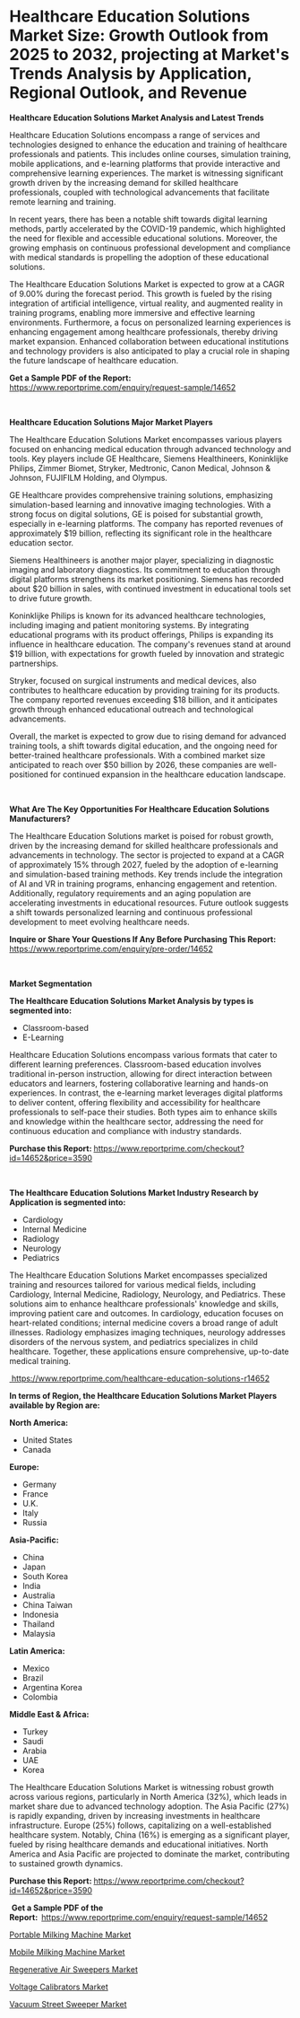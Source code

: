 <p><h1>Healthcare Education Solutions Market Size: Growth Outlook from 2025 to 2032, projecting at Market's Trends Analysis by Application, Regional Outlook, and Revenue</h1></p><p><strong>Healthcare Education Solutions Market Analysis and Latest Trends</strong></p>
<p><p>Healthcare Education Solutions encompass a range of services and technologies designed to enhance the education and training of healthcare professionals and patients. This includes online courses, simulation training, mobile applications, and e-learning platforms that provide interactive and comprehensive learning experiences. The market is witnessing significant growth driven by the increasing demand for skilled healthcare professionals, coupled with technological advancements that facilitate remote learning and training.</p><p>In recent years, there has been a notable shift towards digital learning methods, partly accelerated by the COVID-19 pandemic, which highlighted the need for flexible and accessible educational solutions. Moreover, the growing emphasis on continuous professional development and compliance with medical standards is propelling the adoption of these educational solutions. </p><p>The Healthcare Education Solutions Market is expected to grow at a CAGR of 9.00% during the forecast period. This growth is fueled by the rising integration of artificial intelligence, virtual reality, and augmented reality in training programs, enabling more immersive and effective learning environments. Furthermore, a focus on personalized learning experiences is enhancing engagement among healthcare professionals, thereby driving market expansion. Enhanced collaboration between educational institutions and technology providers is also anticipated to play a crucial role in shaping the future landscape of healthcare education.</p></p>
<p><strong>Get a Sample PDF of the Report:&nbsp;</strong> <a href="https://www.reportprime.com/enquiry/request-sample/14652?utm_campaign=2890&utm_medium=2&utm_source=Github&utm_content=ia&utm_term=20032025&utm_id=healthcare-education-solutions">https://www.reportprime.com/enquiry/request-sample/14652</a></p>
<p>&nbsp;</p>
<p><strong>Healthcare Education Solutions Major Market Players</strong></p>
<p><p>The Healthcare Education Solutions Market encompasses various players focused on enhancing medical education through advanced technology and tools. Key players include GE Healthcare, Siemens Healthineers, Koninklijke Philips, Zimmer Biomet, Stryker, Medtronic, Canon Medical, Johnson & Johnson, FUJIFILM Holding, and Olympus.</p><p>GE Healthcare provides comprehensive training solutions, emphasizing simulation-based learning and innovative imaging technologies. With a strong focus on digital solutions, GE is poised for substantial growth, especially in e-learning platforms. The company has reported revenues of approximately $19 billion, reflecting its significant role in the healthcare education sector.</p><p>Siemens Healthineers is another major player, specializing in diagnostic imaging and laboratory diagnostics. Its commitment to education through digital platforms strengthens its market positioning. Siemens has recorded about $20 billion in sales, with continued investment in educational tools set to drive future growth.</p><p>Koninklijke Philips is known for its advanced healthcare technologies, including imaging and patient monitoring systems. By integrating educational programs with its product offerings, Philips is expanding its influence in healthcare education. The company's revenues stand at around $19 billion, with expectations for growth fueled by innovation and strategic partnerships.</p><p>Stryker, focused on surgical instruments and medical devices, also contributes to healthcare education by providing training for its products. The company reported revenues exceeding $18 billion, and it anticipates growth through enhanced educational outreach and technological advancements.</p><p>Overall, the market is expected to grow due to rising demand for advanced training tools, a shift towards digital education, and the ongoing need for better-trained healthcare professionals. With a combined market size anticipated to reach over $50 billion by 2026, these companies are well-positioned for continued expansion in the healthcare education landscape.</p></p>
<p>&nbsp;</p>
<p><strong>What Are The Key Opportunities For Healthcare Education Solutions Manufacturers?</strong></p>
<p><p>The Healthcare Education Solutions market is poised for robust growth, driven by the increasing demand for skilled healthcare professionals and advancements in technology. The sector is projected to expand at a CAGR of approximately 15% through 2027, fueled by the adoption of e-learning and simulation-based training methods. Key trends include the integration of AI and VR in training programs, enhancing engagement and retention. Additionally, regulatory requirements and an aging population are accelerating investments in educational resources. Future outlook suggests a shift towards personalized learning and continuous professional development to meet evolving healthcare needs.</p></p>
<p><strong>Inquire or Share Your Questions If Any Before Purchasing This Report:</strong> <a href="https://www.reportprime.com/enquiry/pre-order/14652?utm_campaign=2890&utm_medium=2&utm_source=Github&utm_content=ia&utm_term=20032025&utm_id=healthcare-education-solutions">https://www.reportprime.com/enquiry/pre-order/14652</a></p>
<p>&nbsp;</p>
<p><strong>Market Segmentation</strong></p>
<p><strong>The Healthcare Education Solutions Market Analysis by types is segmented into:</strong></p>
<p><ul><li>Classroom-based</li><li>E-Learning</li></ul></p>
<p><p>Healthcare Education Solutions encompass various formats that cater to different learning preferences. Classroom-based education involves traditional in-person instruction, allowing for direct interaction between educators and learners, fostering collaborative learning and hands-on experiences. In contrast, the e-learning market leverages digital platforms to deliver content, offering flexibility and accessibility for healthcare professionals to self-pace their studies. Both types aim to enhance skills and knowledge within the healthcare sector, addressing the need for continuous education and compliance with industry standards.</p></p>
<p><strong>Purchase this Report:&nbsp;</strong><a href="https://www.reportprime.com/checkout?id=14652&price=3590&utm_campaign=2890&utm_medium=2&utm_source=Github&utm_content=ia&utm_term=20032025&utm_id=healthcare-education-solutions">https://www.reportprime.com/checkout?id=14652&price=3590</a></p>
<p>&nbsp;</p>
<p><strong>The Healthcare Education Solutions Market Industry Research by Application is segmented into:</strong></p>
<p><ul><li>Cardiology</li><li>Internal Medicine</li><li>Radiology</li><li>Neurology</li><li>Pediatrics</li></ul></p>
<p><p>The Healthcare Education Solutions Market encompasses specialized training and resources tailored for various medical fields, including Cardiology, Internal Medicine, Radiology, Neurology, and Pediatrics. These solutions aim to enhance healthcare professionals' knowledge and skills, improving patient care and outcomes. In cardiology, education focuses on heart-related conditions; internal medicine covers a broad range of adult illnesses. Radiology emphasizes imaging techniques, neurology addresses disorders of the nervous system, and pediatrics specializes in child healthcare. Together, these applications ensure comprehensive, up-to-date medical training.</p></p>
<p><a href="https://www.reportprime.com/healthcare-education-solutions-r14652?utm_campaign=2890&utm_medium=2&utm_source=Github&utm_content=ia&utm_term=20032025&utm_id=healthcare-education-solutions">&nbsp;https://www.reportprime.com/healthcare-education-solutions-r14652</a></p>
<p><strong>In terms of Region, the Healthcare Education Solutions Market Players available by Region are:</strong></p>
<p>
    <p> <strong> North America: </strong>
        <ul>
            <li>United States</li>
            <li>Canada</li>
        </ul>
        </p> 
    <p> <strong> Europe: </strong>
        <ul>
            <li>Germany</li>
            <li>France</li>
            <li>U.K.</li>
            <li>Italy</li>
            <li>Russia</li>
        </ul>
        </p> 
    <p> <strong> Asia-Pacific: </strong>
        <ul>
            <li>China</li>
            <li>Japan</li>
            <li>South Korea</li>
            <li>India</li>
            <li>Australia</li>
            <li>China Taiwan</li>
            <li>Indonesia</li>
            <li>Thailand</li>
            <li>Malaysia</li>
        </ul>
        </p> 
    <p> <strong> Latin America: </strong>
        <ul>
            <li>Mexico</li>
            <li>Brazil</li>
            <li>Argentina Korea</li>
            <li>Colombia</li>
        </ul>
        </p> 
    <p> <strong> Middle East & Africa: </strong>
        <ul>
            <li>Turkey</li>
            <li>Saudi</li>
            <li>Arabia</li>
            <li>UAE</li>
            <li>Korea</li>
        </ul>
    </p>
    </p>
<p><p>The Healthcare Education Solutions Market is witnessing robust growth across various regions, particularly in North America (32%), which leads in market share due to advanced technology adoption. The Asia Pacific (27%) is rapidly expanding, driven by increasing investments in healthcare infrastructure. Europe (25%) follows, capitalizing on a well-established healthcare system. Notably, China (16%) is emerging as a significant player, fueled by rising healthcare demands and educational initiatives. North America and Asia Pacific are projected to dominate the market, contributing to sustained growth dynamics.</p></p>
<p><strong>Purchase this Report: </strong><a href="https://www.reportprime.com/checkout?id=14652&price=3590&utm_campaign=2890&utm_medium=2&utm_source=Github&utm_content=ia&utm_term=20032025&utm_id=healthcare-education-solutions">https://www.reportprime.com/checkout?id=14652&price=3590</a></p>
<p>&nbsp;<strong>Get a Sample PDF of the Report:&nbsp;&nbsp;</strong><a href="https://www.reportprime.com/enquiry/request-sample/14652?utm_campaign=2890&utm_medium=2&utm_source=Github&utm_content=ia&utm_term=20032025&utm_id=healthcare-education-solutions">https://www.reportprime.com/enquiry/request-sample/14652</a></p>
<p><strong></strong></p>
<p><p><a href="https://www.linkedin.com/pulse/future-portable-milking-machine-market-expected-cagr-109-over-qonsc?utm_campaign=2890&utm_medium=2&utm_source=Github&utm_content=ia&utm_term=20032025&utm_id=healthcare-education-solutions">Portable Milking Machine Market</a></p><p><a href="https://www.linkedin.com/pulse/in-depth-mobile-milking-machine-market-report-growth-evaluation-ndenc?utm_campaign=2890&utm_medium=2&utm_source=Github&utm_content=ia&utm_term=20032025&utm_id=healthcare-education-solutions">Mobile Milking Machine Market</a></p><p><a href="https://www.linkedin.com/pulse/regenerative-air-sweepers-market-growth-outlook-2025-2032-wxpkc?utm_campaign=2890&utm_medium=2&utm_source=Github&utm_content=ia&utm_term=20032025&utm_id=healthcare-education-solutions">Regenerative Air Sweepers Market</a></p><p><a href="https://www.linkedin.com/pulse/understanding-voltage-calibrators-market-key-insights-projected-wmmec?utm_campaign=2890&utm_medium=2&utm_source=Github&utm_content=ia&utm_term=20032025&utm_id=healthcare-education-solutions">Voltage Calibrators Market</a></p><p><a href="https://www.linkedin.com/pulse/global-vacuum-street-sweeper-market-size-andtrends-affecting-w6scc?utm_campaign=2890&utm_medium=2&utm_source=Github&utm_content=ia&utm_term=20032025&utm_id=healthcare-education-solutions">Vacuum Street Sweeper Market</a></p></p>